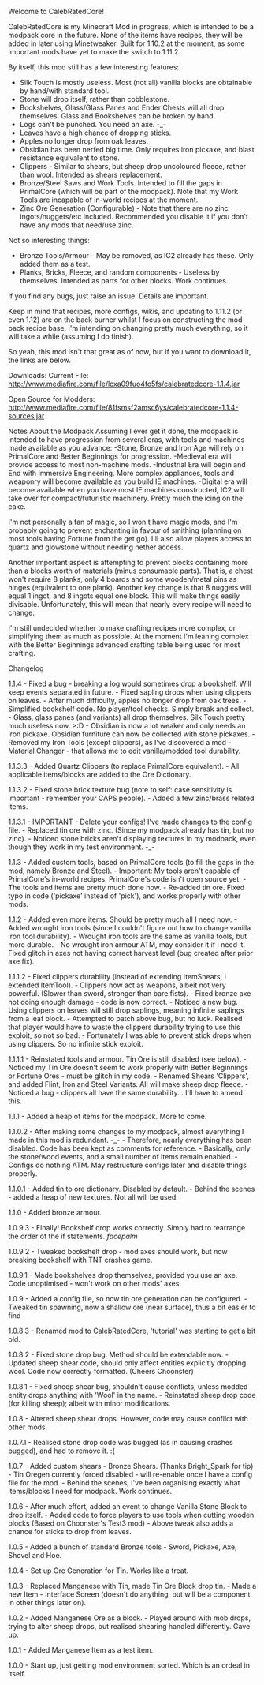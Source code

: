 Welcome to CalebRatedCore!

CalebRatedCore is my Minecraft Mod in progress, which is intended to be a modpack core in the future.
None of the items have recipes, they will be added in later using Minetweaker.
Built for 1.10.2 at the moment, as some important mods have yet to make the switch to 1.11.2.

By itself, this mod still has a few interesting features:
- Silk Touch is mostly useless. Most (not all) vanilla blocks are obtainable by hand/with standard tool.
- Stone will drop itself, rather than cobblestone.
- Bookshelves, Glass/Glass Panes and Ender Chests will all drop themselves. Glass and Bookshelves can be broken by hand.
- Logs can't be punched. You need an axe. -_-
- Leaves have a high chance of dropping sticks.
- Apples no longer drop from oak leaves.
- Obsidian has been nerfed big time. Only requires iron pickaxe, and blast resistance equivalent to stone.
- Clippers - Similar to shears, but sheep drop uncoloured fleece, rather than wool. Intended as shears replacement.
- Bronze/Steel Saws and Work Tools. Intended to fill the gaps in PrimalCore (which will be part of the modpack). Note that my Work Tools are incapable of in-world recipes at the moment.
- Zinc Ore Generation (Configurable) - Note that there are no zinc ingots/nuggets/etc included. Recommended you disable it if you don't have any mods that need/use zinc.

Not so interesting things:
- Bronze Tools/Armour - May be removed, as IC2 already has these. Only added them as a test.
- Planks, Bricks, Fleece, and random components - Useless by themselves. Intended as parts for other blocks. Work continues.

If you find any bugs, just raise an issue. Details are important.

Keep in mind that recipes, more configs, wikis, and updating to 1.11.2 (or even 1.12) are on the back burner whilst I focus on constructing the mod pack recipe base. I'm intending on changing pretty much everything, so it will take a while (assuming I do finish).

So yeah, this mod isn't that great as of now, but if you want to download it, the links are below.


Downloads:
Current File: http://www.mediafire.com/file/lcxa09fuo4fo5fs/calebratedcore-1.1.4.jar

Open Source for Modders: http://www.mediafire.com/file/81fsmsf2amsc6ys/calebratedcore-1.1.4-sources.jar


Notes About the Modpack
Assuming I ever get it done, the modpack is intended to have progression from several eras, with tools and machines made available as you advance: 
-Stone, Bronze and Iron Age will rely on PrimalCore and Better Beginnings for progression. 
-Medieval era will provide access to most non-machine mods. 
-Industrial Era will begin and End with Immersive Engineering. More complex appliances, tools and weaponry will become available as you build IE machines. 
-Digital era will become available when you have most IE machines constructed, IC2 will take over for compact/futuristic machinery. Pretty much the icing on the cake.

I'm not personally a fan of magic, so I won't have magic mods, and I'm probably going to prevent enchanting in favour of smithing (planning on most tools having Fortune from the get go). I'll also allow players access to quartz and glowstone without needing nether access.

Another important aspect is attempting to prevent blocks containing more than a blocks worth of materials (minus consumable parts). That is, a chest won't require 8 planks, only 4 boards and some wooden/metal pins as hinges (equivalent to one plank). Another key change is that 8 nuggets will equal 1 ingot, and 8 ingots equal one block. This will make things easily divisable.
Unfortunately, this will mean that nearly every recipe will need to change.

I'm still undecided whether to make crafting recipes more complex, or simplifying them as much as possible. At the moment I'm leaning complex with the Better Beginnings advanced crafting table being used for most crafting.



Changelog

1.1.4 	- Fixed a bug - breaking a log would sometimes drop a bookshelf. Will keep events separated in future.
		- Fixed sapling drops when using clippers on leaves.
		- After much difficulty, apples no longer drop from oak trees.
		- Simplified bookshelf code. No player/tool checks. Simply break and collect.
		- Glass, glass panes (and variants) all drop themselves. Silk Touch pretty much useless now. >:D
		- Obsidian is now a lot weaker and only needs an iron pickaxe. Obsidian furniture can now be collected with stone pickaxes.
		- Removed my Iron Tools (except clippers), as I've discovered a mod - Material Changer - that allows me to edit vanilla/modded tool durability.

1.1.3.3	- Added Quartz Clippers (to replace PrimalCore equivalent).
		- All applicable items/blocks are added to the Ore Dictionary.

1.1.3.2 - Fixed stone brick texture bug (note to self: case sensitivity is important - remember your CAPS people).
		- Added a few zinc/brass related items.

1.1.3.1 - IMPORTANT - Delete your configs! I've made changes to the config file.
		- Replaced tin ore with zinc. (Since my modpack already has tin, but no zinc).
		- Noticed stone bricks aren't displaying textures in my modpack, even though they work in my test environment. -_-

1.1.3	- Added custom tools, based on PrimalCore tools (to fill the gaps in the mod, namely Bronze and Steel).
		- Important: My tools aren't capable of PrimalCore's in-world recipes. PrimalCore's code isn't open source yet.
		- The tools and items are pretty much done now.
		- Re-added tin ore. Fixed typo in code ('pickaxe' instead of 'pick'), and works properly with other mods.

1.1.2	- Added even more items. Should be pretty much all I need now.
		- Added wrought iron tools (since I couldn't figure out how to change vanilla iron tool durability).
		- Wrought iron tools are the same as vanilla tools, but more durable.
		- No wrought iron armour ATM, may consider it if I need it.
		- Fixed glitch in axes not having correct harvest level (bug created after prior axe fix).

1.1.1.2 - Fixed clippers durability (instead of extending ItemShears, I extended ItemTool).
		- Clippers now act as weapons, albeit not very powerful. (Slower than sword, stronger than bare fists).
		- Fixed bronze axe not doing enough damage - code is now correct.
		- Noticed a new bug. Using clippers on leaves will still drop saplings, meaning infinite saplings from a leaf block.
		- Attempted to patch above bug, but no luck. Realised that player would have to waste the clippers durability trying to use this exploit, so not so bad.
		- Fortunately I was able to prevent stick drops when using clippers. So no infinite stick exploit.

1.1.1.1 - Reinstated tools and armour. Tin Ore is still disabled (see below).
		- Noticed my Tin Ore doesn't seem to work properly with Better Beginnings or Fortune Ores - must be glitch in my code.
		- Renamed Shears 'Clippers', and added Flint, Iron and Steel Variants. All will make sheep drop fleece.
		- Noticed a bug - clippers all have the same durability... I'll have to amend this.

1.1.1	- Added a heap of items for the modpack. More to come.

1.1.0.2 - After making some changes to my modpack, almost everything I made in this mod is redundant. -_-
		- Therefore, nearly everything has been disabled. Code has been kept as comments for reference.
		- Basically, only the stone/wood events, and a small number of items remain enabled.
		- Configs do nothing ATM. May restructure configs later and disable things properly.

1.1.0.1 - Added tin to ore dictionary. Disabled by default.
		- Behind the scenes - added a heap of new textures. Not all will be used.

1.1.0  - Added bronze armour.

1.0.9.3 - Finally! Bookshelf drop works correctly. Simply had to rearrange the order of the if statements. *facepalm*

1.0.9.2 - Tweaked bookshelf drop - mod axes should work, but now breaking bookshelf with TNT crashes game.

1.0.9.1 - Made bookshelves drop themselves, provided you use an axe. Code unoptimised - won't work on other mods' axes.

1.0.9 	- Added a config file, so now tin ore generation can be configured.
		- Tweaked tin spawning, now a shallow ore (near surface), thus a bit easier to find

1.0.8.3 - Renamed mod to CalebRatedCore, 'tutorial' was starting to get a bit old.

1.0.8.2 - Fixed stone drop bug. Method should be extendable now.
		- Updated sheep shear code, should only affect entities explicitly dropping wool. Code now correctly formatted. (Cheers Choonster)

1.0.8.1 - Fixed sheep shear bug, shouldn't cause conflicts, unless modded entity drops anything with 'Wool' in the name.
		- Reinstated sheep drop code (for killing sheep); albeit with minor modifications.

1.0.8 	- Altered sheep shear drops. However, code may cause conflict with other mods.

1.0.7.1 - Realised stone drop code was bugged (as in causing crashes bugged), and had to remove it. :(

1.0.7 	- Added custom shears - Bronze Shears. (Thanks Bright_Spark for tip)
		- Tin Oregen currently forced disabled - will re-enable once I have a config file for the mod.
		- Behind the scenes, I've been organising exactly what items/blocks I need for modpack. Work continues.

1.0.6 	- After much effort, added an event to change Vanilla Stone Block to drop itself.
		- Added code to force players to use tools when cutting wooden blocks (Based on Choonster's Test3 mod)
		- Above tweak also adds a chance for sticks to drop from leaves.

1.0.5 	- Added a bunch of standard Bronze tools - Sword, Pickaxe, Axe, Shovel and Hoe.

1.0.4 	- Set up Ore Generation for Tin. Works like a treat.

1.0.3 	- Replaced Manganese with Tin, made Tin Ore Block drop tin.
		- Made a new Item - Interface Screen (doesn't do anything, but will be a component in other things later on).

1.0.2 	- Added Manganese Ore as a block.
		- Played around with mob drops, trying to alter sheep drops, but realised shearing handled differently. Gave up.

1.0.1 	- Added Manganese Item as a test item.

1.0.0 	- Start up, just getting mod environment sorted. Which is an ordeal in itself.
